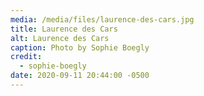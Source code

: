 ```yaml
---
media: /media/files/laurence-des-cars.jpg
title: Laurence des Cars
alt: Laurence des Cars
caption: Photo by Sophie Boegly
credit:
  - sophie-boegly
date: 2020-09-11 20:44:00 -0500
---
```


